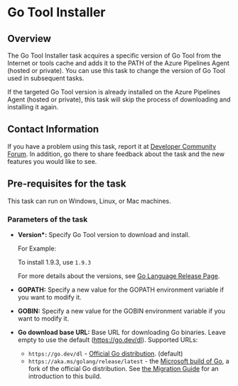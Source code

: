#  Go Tool Installer 
 
## Overview
 
The Go Tool Installer task acquires a specific version of Go Tool from the Internet or tools cache and adds it to the PATH of the Azure Pipelines Agent (hosted or private). You can use this task to change the version of Go Tool used in subsequent tasks. 
 
If the targeted Go Tool version is already installed on the Azure Pipelines Agent (hosted or private), this task will skip the process of downloading and installing it again.
 
## Contact Information
 
If you have a problem using this task, report it at [Developer Community Forum](https://developercommunity.visualstudio.com/spaces/21/index.html). In addition, go there to share feedback about the task and the new features you would like to see.
 
## Pre-requisites for the task
 
This task can run on Windows, Linux, or Mac machines.
 
### Parameters of the task
 
* **Version\*:** Specify Go Tool version to download and install.
 
    For Example:

    To install 1.9.3, use `1.9.3`
 
    For more details about the versions, see [Go Language Release Page](https://golang.org/doc/devel/release.html).
 
* **GOPATH:** Specify a new value for the GOPATH environment variable if you want to modify it.

* **GOBIN:** Specify a new value for the GOBIN environment variable if you want to modify it.

* **Go download base URL:** Base URL for downloading Go binaries. Leave empty to use the default (https://go.dev/dl). Supported URLs:
  - `https://go.dev/dl` - [Official Go distribution](https://go.dev/dl/). (default)
  - `https://aka.ms/golang/release/latest` - the [Microsoft build of Go](https://github.com/microsoft/go), a fork of the official Go distribution. See [the Migration Guide](https://github.com/microsoft/go/blob/microsoft/main/eng/doc/MigrationGuide.md) for an introduction to this build.

